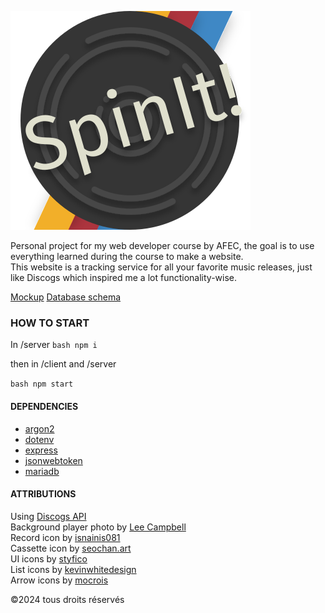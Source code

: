 ![Logo de Spin It](./client/src/assets/icons/SpintIt-lineson.svg "logo de SpinIt!")

Personal project for my web developer course by AFEC, the goal is to use everything learned during the course to make a website.  
This website is a tracking service for all your favorite music releases, just like Discogs which inspired me a lot functionality-wise.

[Mockup](https://www.figma.com/design/EMKkCUtnZxbWHzHUpLrBFg/Maquette?node-id=3-372&t=Zmu5bZuvrkEsq5Tl-1)
[Database schema](https://drawsql.app/teams/localhost-12/diagrams/spinit)

### HOW TO START

In /server
`bash
npm i
`

then in /client and /server

`bash
npm start
`

#### DEPENDENCIES

- [argon2](https://www.npmjs.com/package/argon2)
- [dotenv](https://www.npmjs.com/package/dotenv)
- [express](https://www.npmjs.com/package/express)
- [jsonwebtoken](https://www.npmjs.com/package/jsonwebtoken)
- [mariadb](https://www.npmjs.com/package/mariadb)

#### ATTRIBUTIONS

Using [Discogs API](https://www.discogs.com/developers/#)  
Background player photo by [Lee Campbell](https://unsplash.com/fr/@leecampbell)  
Record icon by [isnainis081](https://thenounproject.com/creator/isnainis081/)  
Cassette icon by [seochan.art](https://thenounproject.com/creator/seochan.art)  
UI icons by [styfico](https://thenounproject.com/creator/styfico/)  
List icons by [kevinwhitedesign](https://thenounproject.com/creator/kevinwhitedesign/)  
Arrow icons by [mocrois](https://thenounproject.com/creator/mocrois/)

©2024 tous droits réservés
